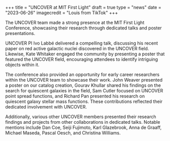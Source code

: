 +++
title = "UNCOVER at MIT First Light"
draft = true
type = "news"
date = "2023-06-26"
imagecredit = "Louis from TikTok"
+++

The UNCOVER team made a strong presence at the MIT First Light Conference, showcasing their research through dedicated talks and poster presentations.

UNCOVER PI Ivo Labbé delivered a compelling talk, discussing his recent paper on red active galactic nuclei discovered in the UNCOVER field. Likewise, Kate Whitaker engaged the community by presenting a poster that featured the UNCOVER field, encouraging attendees to identify intriguing objects within it.

The conference also provided an opportunity for early career researchers within the UNCOVER team to showcase their work. John Weaver presented a poster on our catalog creation, Gourav Khullar shared his findings on the search for quiescent galaxies in the field, Sam Cutler focused on UNCOVER point spread functions, and Richard Pan presented his research on quiescent galaxy stellar mass functions. These contributions reflected their dedicated involvement with UNCOVER.

Additionally, various other UNCOVER members presented their research findings and projects from other collaborations in dedicated talks. Notable mentions include Dan Coe, Seiji Fujimoto, Karl Glazebrook, Anna de Graaff, Michael Maseda, Pascal Oesch, and Christina Williams. 

